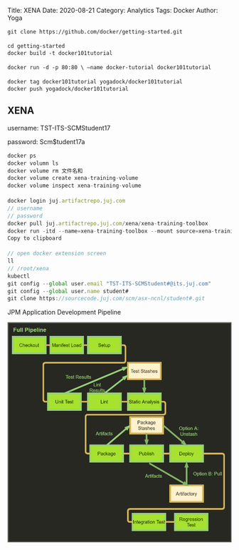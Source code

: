 Title: XENA
Date: 2020-08-21
Category: Analytics
Tags: Docker
Author: Yoga

```
git clone https://github.com/docker/getting-started.git

cd getting-started
docker build -t docker101tutorial

docker run -d -p 80:80 \ —name docker-tutorial docker101tutorial

docker tag docker101tutorial yogadock/docker101tutorial
docker push yogadock/docker101tutorial

```

## XENA

username: TST-ITS-SCMStudent17

password: Scm$tudent17a

```js
docker ps
docker volumn ls
docker volume rm 文件名和
docker volume create xena-training-volume
docker volume inspect xena-training-volume

docker login juj.artifactrepo.juj.com
// username
// password
docker pull juj.artifactrepo.juj.com/xena/xena-training-toolbox
docker run -itd --name=xena-training-toolbox --mount source=xena-training-volume,target=/root/xena juj.artifactrepo.juj.com/xena/xena-training-toolbox
Copy to clipboard

// open docker extension screen
ll
// /root/xena 
kubectl
git config --global user.email "TST-ITS-SCMStudent#@its.juj.com"
git config --global user.name student#
git clone https://sourcecode.juj.com/scm/asx-ncnl/student#.git
```

JPM Application Development Pipeline

![docker](img/jpm.png)

